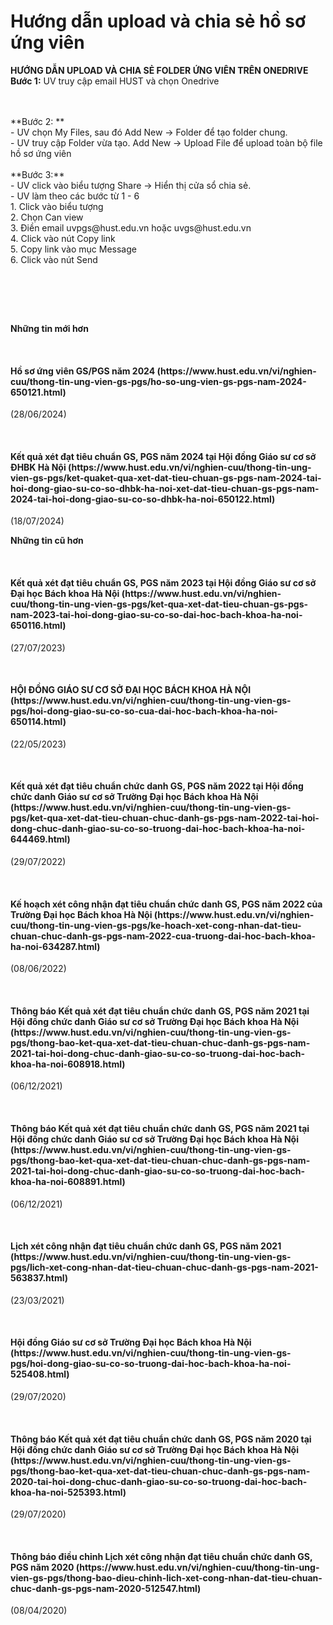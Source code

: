 # Hướng dẫn upload và chia sẻ hồ sơ ứng viên
**HƯỚNG DẪN UPLOAD VÀ CHIA SẺ FOLDER ỨNG VIÊN TRÊN ONEDRIVE**
<br/>
**Bước 1:** UV truy cập email HUST và chọn Onedrive<br/>
 

<br/>
**Bước 2: **<br/>
- UV chọn My Files, sau đó Add New -&gt; Folder để tạo folder chung. <br/>
- UV truy cập Folder vừa tạo. Add New -&gt; Upload File để upload toàn bộ file hồ sơ ứng viên<br/>
 

<br/>
**Bước 3:**<br/>
- UV click vào biểu tượng Share -&gt; Hiển thị cửa sổ chia sẻ.<br/>
- UV làm theo các bước từ 1 - 6<br/>
1. Click vào biểu tượng<br/>
2. Chọn Can view<br/>
3. Điền email uvpgs@hust.edu.vn hoặc uvgs@hust.edu.vn<br/>
4. Click vào nút Copy link<br/>
5. Copy link vào mục Message<br/>
6. Click vào nút Send<br/>
 

 

 
        

**Những tin mới hơn**

 
<h4>Hồ sơ ứng viên GS/PGS năm 2024 (https://www.hust.edu.vn/vi/nghien-cuu/thong-tin-ung-vien-gs-pgs/ho-so-ung-vien-gs-pgs-nam-2024-650121.html)</h4>
(28/06/2024)

 
<h4>Kết quả xét đạt tiêu chuẩn GS, PGS năm 2024 tại Hội đồng Giáo sư cơ sở ĐHBK Hà Nội (https://www.hust.edu.vn/vi/nghien-cuu/thong-tin-ung-vien-gs-pgs/ket-quaket-qua-xet-dat-tieu-chuan-gs-pgs-nam-2024-tai-hoi-dong-giao-su-co-so-dhbk-ha-noi-xet-dat-tieu-chuan-gs-pgs-nam-2024-tai-hoi-dong-giao-su-co-so-dhbk-ha-noi-650122.html)</h4>
(18/07/2024)

**Những tin cũ hơn**

 
<h4>Kết quả xét đạt tiêu chuẩn GS, PGS năm 2023 tại Hội đồng Giáo sư cơ sở Đại học Bách khoa Hà Nội (https://www.hust.edu.vn/vi/nghien-cuu/thong-tin-ung-vien-gs-pgs/ket-qua-xet-dat-tieu-chuan-gs-pgs-nam-2023-tai-hoi-dong-giao-su-co-so-dai-hoc-bach-khoa-ha-noi-650116.html)</h4>
(27/07/2023)

 
<h4>HỘI ĐỒNG GIÁO SƯ CƠ SỞ ĐẠI HỌC BÁCH KHOA HÀ NỘI (https://www.hust.edu.vn/vi/nghien-cuu/thong-tin-ung-vien-gs-pgs/hoi-dong-giao-su-co-so-cua-dai-hoc-bach-khoa-ha-noi-650114.html)</h4>
(22/05/2023)

 
<h4>Kết quả xét đạt tiêu chuẩn chức danh GS, PGS năm 2022 tại Hội đồng chức danh Giáo sư cơ sở Trường Đại học Bách khoa Hà Nội (https://www.hust.edu.vn/vi/nghien-cuu/thong-tin-ung-vien-gs-pgs/ket-qua-xet-dat-tieu-chuan-chuc-danh-gs-pgs-nam-2022-tai-hoi-dong-chuc-danh-giao-su-co-so-truong-dai-hoc-bach-khoa-ha-noi-644469.html)</h4>
(29/07/2022)

 
<h4>Kế hoạch xét công nhận đạt tiêu chuẩn chức danh GS, PGS năm 2022 của Trường Đại học Bách khoa Hà Nội (https://www.hust.edu.vn/vi/nghien-cuu/thong-tin-ung-vien-gs-pgs/ke-hoach-xet-cong-nhan-dat-tieu-chuan-chuc-danh-gs-pgs-nam-2022-cua-truong-dai-hoc-bach-khoa-ha-noi-634287.html)</h4>
(08/06/2022)

 
<h4>Thông báo Kết quả xét đạt tiêu chuẩn chức danh GS, PGS năm 2021 tại Hội đồng chức danh Giáo sư cơ sở Trường Đại học Bách khoa Hà Nội (https://www.hust.edu.vn/vi/nghien-cuu/thong-tin-ung-vien-gs-pgs/thong-bao-ket-qua-xet-dat-tieu-chuan-chuc-danh-gs-pgs-nam-2021-tai-hoi-dong-chuc-danh-giao-su-co-so-truong-dai-hoc-bach-khoa-ha-noi-608918.html)</h4>
(06/12/2021)

 
<h4>Thông báo Kết quả xét đạt tiêu chuẩn chức danh GS, PGS năm 2021 tại Hội đồng chức danh Giáo sư cơ sở Trường Đại học Bách khoa Hà Nội (https://www.hust.edu.vn/vi/nghien-cuu/thong-tin-ung-vien-gs-pgs/thong-bao-ket-qua-xet-dat-tieu-chuan-chuc-danh-gs-pgs-nam-2021-tai-hoi-dong-chuc-danh-giao-su-co-so-truong-dai-hoc-bach-khoa-ha-noi-608891.html)</h4>
(06/12/2021)

 
<h4>Lịch xét công nhận đạt tiêu chuẩn chức danh GS, PGS năm 2021 (https://www.hust.edu.vn/vi/nghien-cuu/thong-tin-ung-vien-gs-pgs/lich-xet-cong-nhan-dat-tieu-chuan-chuc-danh-gs-pgs-nam-2021-563837.html)</h4>
(23/03/2021)

 
<h4>Hội đồng Giáo sư cơ sở Trường Đại học Bách khoa Hà Nội (https://www.hust.edu.vn/vi/nghien-cuu/thong-tin-ung-vien-gs-pgs/hoi-dong-giao-su-co-so-truong-dai-hoc-bach-khoa-ha-noi-525408.html)</h4>
(29/07/2020)

 
<h4>Thông báo Kết quả xét đạt tiêu chuẩn chức danh GS, PGS năm 2020 tại Hội đồng chức danh Giáo sư cơ sở Trường Đại học Bách khoa Hà Nội (https://www.hust.edu.vn/vi/nghien-cuu/thong-tin-ung-vien-gs-pgs/thong-bao-ket-qua-xet-dat-tieu-chuan-chuc-danh-gs-pgs-nam-2020-tai-hoi-dong-chuc-danh-giao-su-co-so-truong-dai-hoc-bach-khoa-ha-noi-525393.html)</h4>
(29/07/2020)

 
<h4>Thông báo điều chỉnh Lịch xét công nhận đạt tiêu chuẩn chức danh GS, PGS năm 2020 (https://www.hust.edu.vn/vi/nghien-cuu/thong-tin-ung-vien-gs-pgs/thong-bao-dieu-chinh-lich-xet-cong-nhan-dat-tieu-chuan-chuc-danh-gs-pgs-nam-2020-512547.html)</h4>
(08/04/2020)